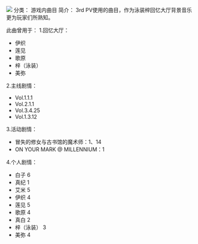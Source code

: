 ![](//static.kivo.wiki/images/music/cover/IcvdvISY22NGdd399Jbvtd13Ko7UsenX.png)
分类： 游戏内曲目
简介：
3rd PV使用的曲目，作为泳装梓回忆大厅背景音乐更为玩家们所熟知。

此曲曾用于：
1.回忆大厅：
 - 伊织
 - 莲见
 - 歌原
 - 梓（泳装）
 - 美弥

2.主线剧情：
 - Vol.1.1.1
 - Vol.2.1.1
 - Vol.3.4.25
 - Vol.1.3.12

3.活动剧情：
 - 冒失的修女与古书馆的魔术师：1、14
 - ON YOUR MARK @ MILLENNIUM：1

4.个人剧情：
 - 白子 6
 - 真纪 1
 - 艾米 5
 - 伊织 4
 - 莲见 5
 - 歌原 4
 - 真白 2
 - 梓（泳装） 3
 - 美弥 4

